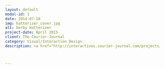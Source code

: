 ```yaml
---
layout: default
modal-id: 1
date: 2014-07-18
img: hatterizer_cover.jpg
alt: Derby Hatterizer
project-date: April 2015
client: The Courier-Journal
category: Visual/Interaction Design
description: <a href="http://interactives.courier-journal.com/projects/derby-hatterizer/" target="_blank">See the live project!</a></br><div class = "portfolio-desc"><h3>Concept Overview</h3><p>The Derby Hatterizer is a web app that maximizes the fashion frenzy in Louisville surrounding the Kentucky Derby. It allows users to take/upload their photos and digitally place a Kentucky Derby hat on their heads, or even design their own. The user can then share their final image on social media.</p><h3>Challenge</h3><p>Stakeholders at the Courier-Journal wanted to provide a unique Kentucky Derby-themed digital experience for the online subscribers. The goal was to generate social engagement by having users participate in using a digital product and sharing the result on social media.  We would measure success of the project based on unique visitors to the interactive project as well as generated social engagement (Facebook shares) from our younger (Millennial) online subscribers.</p><h3>Process</h3><h4>Brainstorm</h4><p>I co-lead brainstorming sessions with stakeholders to come up with ideas about what sort of product we could deliver. The initial thought was that we could create a simple website that allowed the users to decorate cartoon-stylized horses. I quickly created a mockup of such a product but after some initial user testing (based on opinion of the concept alone), the result wasn’t as engaging as we initially thought. Polled potential users couldn’t see themselves spending time decorating a cartoon horse and sharing the images with their friends. Back to the drawing board.</p><p>I then had the thought that, perhaps, if the interactive was a bit more user-centric, we could increase engagement and promote social interaction. Perhaps, instead of designing and decorating horses, the user could upload a photo of themselves and design their own Kentucky Derby hat? We discussed the idea in another brainstorming session and the idea ended up running parallel to an idea of one of the primary stakeholders - and thus the Derby Hatterizer was born.</p><h4>Sketch</h4><p>Coming out of the brainstorm sessions we knew we wanted to have a mobile and desktop experience, so I created a series of sketches to get a feel for the layout and overall UX of the interactive. I created the sketches before any competitive analysis because initially I did not want to be influenced by a similar product.</p><h4>Competitive Analysis</h4><p>I did a little bit of digging to see if anyone else had produced a similar product. I did this to see if there would be any overlap in the product that we were creating. I also wanted to see what is successful about similar projects and to see if I could learn from any pitfalls in the competitor’s project. In this case the Indy Star had previously produced a similar interactive featuring the Indiana Colt’s quarterback’s neck-beard, or, “Neard". Screen capture below:</p><img src="../img/portfolio/hatterizer_neard.jpg" class="img-responsive img-centered" alt"IndyStar Neard Interactive"><p>From this analysis I was able to see that once the user went through the process of uploading their photo and placing the beard on their face, in order to share their photo they were required to download the image to their local drive and the manually upload to Facebook. This was simply too bulky and added too many stress points on the user. I knew going forward in the design of our interactive the process of taking/uploading the image and sharing to social media had to be more streamlined.</p><h4>Lo-Fi Wireframes/Task Flow</h4><p>During this phase my goal was to define basic UI layouts and the red routes of the user. Due to time constraints and input from stakeholders we decided to create the desktop version first and circle back to the mobile version after the desktop launch.<h4>Hi-Fi Mock up</h4><p>I created high-fidelity mockups at several key interaction points. Our developer then started coding the interactive based on our discussions of usability, the low fidelity wireframes and these higher fidelity mockups. I would have preferred that we create lower fidelity prototypes and completed task analysis usability testing, however, time constraints did not allow it.</p></p><img src="../img/portfolio/hatterizer_hi-fi_01.jpg" class="img-responsive img-centered" alt"Hatterizer Hi-Fi 01"><img src="../img/portfolio/hatterizer_hi-fi_02.jpg" class="img-responsive img-centered" alt"Hatterizer Hi-Fi 02"><img src="../img/portfolio/hatterizer_hi-fi_03.jpg" class="img-responsive img-centered" alt"Hatterizer Hi-Fi 03"><img src="../img/portfolio/hatterizer_hi-fi_04.jpg" class="img-responsive img-centered" alt"Hatterizer Hi-Fi 04"> <p>I also created a high fidelity interactive mockup using inVision so the Courier-Journal advertising department could show potential sponsors.</p><p> <a href="http://invis.io/HB33BJ6UY" target="_blank"> See the interactive mockup.</a></p> <h4>Usability Testing</h4><p>After the high fidelity prototype was completed (basically a Beta version of the project), I was then able to complete a few unmoderated usability tests.</p><h4>Revisions and Launch</h4><p>I presented the stakeholders with some of the findings from the usability testing and proposed alterations to the digital product. I then took the key insights from the usability testing and implemented some changes within the product. Notably I clarified some of the iconography and made a few adjustments to how the user manipulated the hat objects. Once the major revisions were made to stakeholders’ acceptance we launched the product.</p><p>Due to time constraints and other projects that we wanted to launch for the Kentucky Derby coverage, the stakeholders opted to forego the mobile version.</p><h3>Results</h3><p>The product received over 1500 unique views to the page. There were numerous submissions to the CJ curated gallery, and many Facebook shares. Overall a successful project; however, I regret not pushing the for a mobile-first development of this project. Many users approached me about the product and mentioned that they were trying to use the product from their phone and mentioned difficulties using the interactive from their mobile device. Going forward I will both be thinking of, and encouraging a mobile-first implementation on our digital products.</p></div>



---
```

